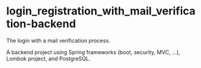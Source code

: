 # login_registration_with_mail_verification-backend
The login with a mail verification process.


A backend project using Spring frameworks (boot, security, MVC, ...), Lombok project, and PostgreSQL.
